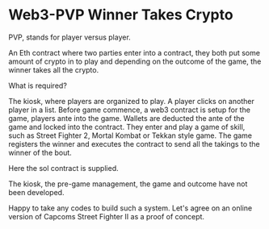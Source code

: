# Web3-PVP Winner Takes Crypto

PVP, stands for player versus player.

An Eth contract where two parties enter into a contract, they both put some amount of crypto in to play and depending on the outcome of the game, 
the winner takes all the crypto.

What is required?

The kiosk, where players are organized to play.
A player clicks on another player in a list.
Before game commence, a web3 contract is setup for the game, players ante into the game.
Wallets are deducted the ante of the game and locked into the contract.
They enter and play a game of skill, such as Street Fighter 2, Mortal Kombat or Tekkan style game.
The game registers the winner and executes the contract to send all the takings to the winner of the bout.

Here the sol contract is supplied.

The kiosk, the pre-game management, the game and outcome have not been developed.

Happy to take any codes to build such a system. Let's agree on an online version of Capcoms Street Fighter II as a proof of concept.
